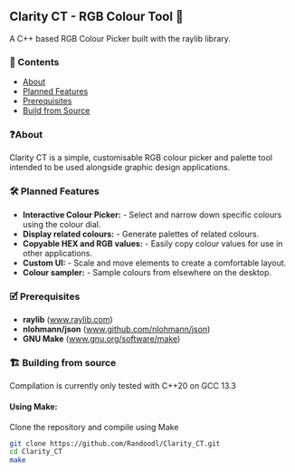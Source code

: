 ## Clarity CT - RGB Colour Tool 🎨

A C++ based RGB Colour Picker built with the raylib library.

### 📖 Contents
+ [About](#about)
+ [Planned Features](#features)
+ [Prerequisites](#prerequisites)
+ [Build from Source](#build)

### ❓About <a name = "about"></a>
Clarity CT is a simple, customisable RGB colour picker and palette tool intended to be used alongside graphic design applications.

### 🛠️ Planned Features <a name = "features"></a>
- **Interactive Colour Picker:** - Select and narrow down specific colours using the colour dial.
- **Display related colours:** - Generate palettes of related colours.
- **Copyable HEX and RGB values:** - Easily copy colour values for use in other applications.
- **Custom UI:** - Scale and move elements to create a comfortable layout.
- **Colour sampler:** - Sample colours from elsewhere on the desktop.

### 🗹 Prerequisites <a name = "prerequisites"></a>
- **raylib** (www.raylib.com)
- **nlohmann/json** (www.github.com/nlohmann/json)
- **GNU Make** (www.gnu.org/software/make)

### 🏗️ Building from source <a name = "build"></a>
Compilation is currently only tested with C++20 on GCC 13.3
#### Using Make:
Clone the repository and compile using Make
```sh
git clone https://github.com/Randoodl/Clarity_CT.git
cd Clarity_CT
make
```